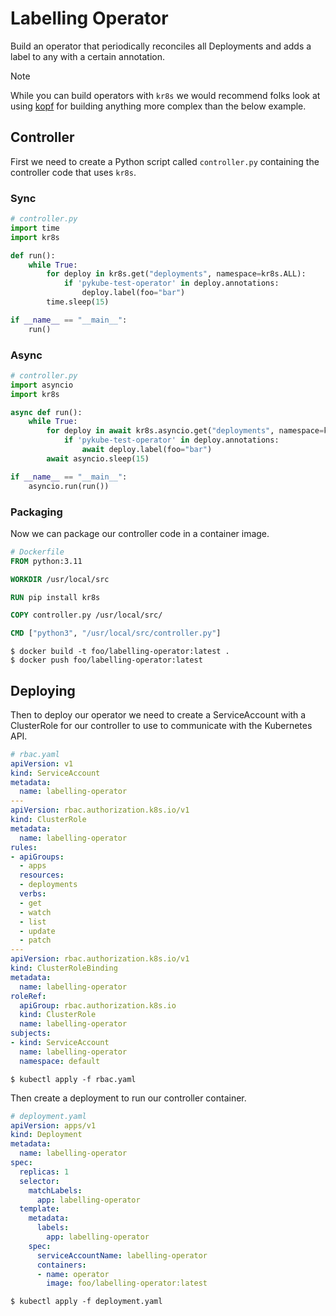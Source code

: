 # Labelling Operator

Build an operator that periodically reconciles all Deployments and adds a label to any with a certain annotation.

> [!NOTE]
> While you can build operators with `kr8s` we would recommend folks look at using [kopf](https://kopf.readthedocs.io/en/stable/) for building anything more complex than the below example.

## Controller

First we need to create a Python script called `controller.py` containing the controller code that uses `kr8s`.

### Sync
```python
# controller.py
import time
import kr8s

def run():
    while True:
        for deploy in kr8s.get("deployments", namespace=kr8s.ALL):
            if 'pykube-test-operator' in deploy.annotations:
                deploy.label(foo="bar")
        time.sleep(15)

if __name__ == "__main__":
    run()
```

### Async
```python
# controller.py
import asyncio
import kr8s

async def run():
    while True:
        for deploy in await kr8s.asyncio.get("deployments", namespace=kr8s.ALL):
            if 'pykube-test-operator' in deploy.annotations:
                await deploy.label(foo="bar")
        await asyncio.sleep(15)

if __name__ == "__main__":
    asyncio.run(run())
```

### Packaging

Now we can package our controller code in a container image.

```dockerfile
# Dockerfile
FROM python:3.11

WORKDIR /usr/local/src

RUN pip install kr8s

COPY controller.py /usr/local/src/

CMD ["python3", "/usr/local/src/controller.py"]
```

```console
$ docker build -t foo/labelling-operator:latest .
$ docker push foo/labelling-operator:latest
```

## Deploying

Then to deploy our operator we need to create a ServiceAccount with a ClusterRole for our controller to use to communicate with the Kubernetes API.

```yaml
# rbac.yaml
apiVersion: v1
kind: ServiceAccount
metadata:
  name: labelling-operator
---
apiVersion: rbac.authorization.k8s.io/v1
kind: ClusterRole
metadata:
  name: labelling-operator
rules:
- apiGroups:
  - apps
  resources:
  - deployments
  verbs:
  - get
  - watch
  - list
  - update
  - patch
---
apiVersion: rbac.authorization.k8s.io/v1
kind: ClusterRoleBinding
metadata:
  name: labelling-operator
roleRef:
  apiGroup: rbac.authorization.k8s.io
  kind: ClusterRole
  name: labelling-operator
subjects:
- kind: ServiceAccount
  name: labelling-operator
  namespace: default
```

```console
$ kubectl apply -f rbac.yaml
```

Then create a deployment to run our controller container.

```yaml
# deployment.yaml
apiVersion: apps/v1
kind: Deployment
metadata:
  name: labelling-operator
spec:
  replicas: 1
  selector:
    matchLabels:
      app: labelling-operator
  template:
    metadata:
      labels:
        app: labelling-operator
    spec:
      serviceAccountName: labelling-operator
      containers:
      - name: operator
        image: foo/labelling-operator:latest
```

```console
$ kubectl apply -f deployment.yaml
```
